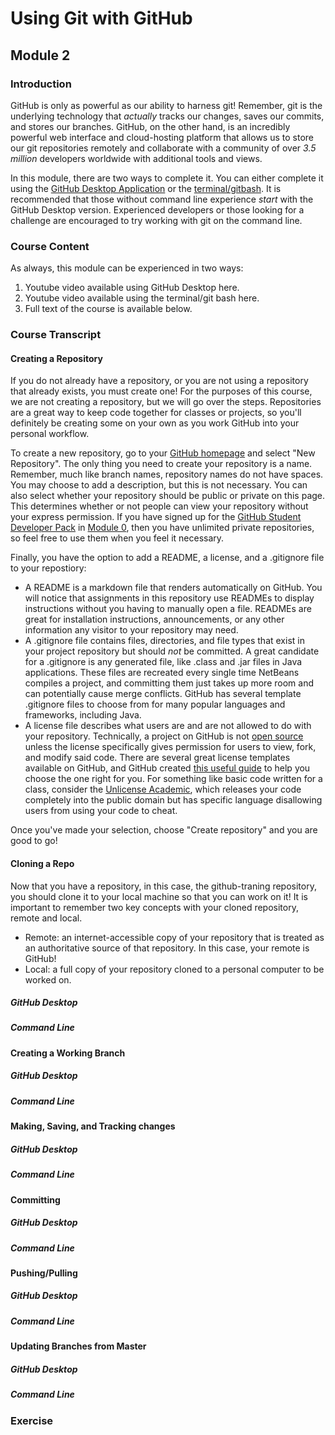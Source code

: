 # Using Git with GitHub
## Module 2

### Introduction

GitHub is only as powerful as our ability to harness git! Remember, git is the underlying technology that _actually_ tracks our changes, saves our commits, and stores our branches. GitHub, on the other hand, is an incredibly powerful web interface and cloud-hosting platform that allows us to store our git repositories remotely and collaborate with a community of over _3.5 million_ developers worldwide with additional tools and views.

In this module, there are two ways to complete it. You can either complete it using the [GitHub Desktop Application](https://desktop.github.com) or the [terminal/gitbash](https://git-scm.com). It is recommended that those without command line experience _start_ with the GitHub Desktop version. Experienced developers or those looking for a challenge are encouraged to try working with git on the command line.

### Course Content

As always, this module can be experienced in two ways:
  1. Youtube video available using GitHub Desktop here.
  2. Youtube video available using the terminal/git bash here.
  2. Full text of the course is available below.

### Course Transcript

#### Creating a Repository

If you do not already have a repository, or you are not using a repository that already exists, you must create one! For the purposes of this course, we are not creating a repository, but we will go over the steps. Repositories are a great way to keep code together for classes or projects, so you'll definitely be creating some on your own as you work GitHub into your personal workflow.

To create a new repository, go to your [GitHub homepage](https://github.com) and select "New Repository". The only thing you need to create your repository is a name. Remember, much like branch names, repository names do not have spaces. You may choose to add a description, but this is not necessary. You can also select whether your repository should be public or private on this page. This determines whether or not people can view your repository without your express permission. If you have signed up for the [GitHub Student Developer Pack](https://education.github.com/pack) in [Module 0](../module-0), then you have unlimited private repositories, so feel free to use them when you feel it necessary.

Finally, you have the option to add a README, a license, and a .gitignore file to your repostiory:
- A README is a markdown file that renders automatically on GitHub. You will notice that assignments in this repository use READMEs to display instructions without you having to manually open a file. READMEs are great for installation instructions, announcements, or any other information any visitor to your repository may need.
- A .gitignore file contains files, directories, and file types that exist in your project repository but should _not_ be committed. A great candidate for a .gitignore is any generated file, like .class and .jar files in Java applications. These files are recreated every single time NetBeans compiles a project, and committing them just takes up more room and can potentially cause merge conflicts. GitHub has several template .gitignore files to choose from for many popular languages and frameworks, including Java.
- A license file describes what users are and are not allowed to do with your repository. Technically, a project on GitHub is not [open source](https://github.com/open-source) unless the license specifically gives permission for users to view, fork, and modify said code. There are several great license templates available on GitHub, and GitHub created [this useful guide](https://choosealicense.com) to help you choose the one right for you. For something like basic code written for a class, consider the [Unlicense Academic](https://github.com/ccannon94/UnlicenseAcademic), which releases your code completely into the public domain but has specific language disallowing users from using your code to cheat.

Once you've made your selection, choose "Create repository" and you are good to go!

#### Cloning a Repo

Now that you have a repository, in this case, the github-traning repository, you should clone it to your local machine so that you can work on it! It is important to remember two key concepts with your cloned repository, remote and local.
- Remote: an internet-accessible copy of your repository that is treated as an authoritative source of that repository. In this case, your remote is GitHub!
- Local: a full copy of your repository cloned to a personal computer to be worked on.

##### GitHub Desktop

##### Command Line

#### Creating a Working Branch

##### GitHub Desktop

##### Command Line

#### Making, Saving, and Tracking changes

##### GitHub Desktop

##### Command Line

#### Committing

##### GitHub Desktop

##### Command Line

#### Pushing/Pulling

##### GitHub Desktop

##### Command Line

#### Updating Branches from Master

##### GitHub Desktop

##### Command Line

### Exercise

